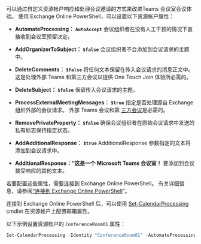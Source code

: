 
可以通过自定义资源帐户响应和处理会议邀请的方式来改进Teams 会议室会议体验。 使用 Exchange Online PowerShell，可以设置以下资源帐户属性：

- **AutomateProcessing： `AutoAccept`** 会议组织者在没有人工干预的情况下直接收到会议室预留决定。

- **AddOrganizerToSubject： `$false`** 会议组织者不会添加到会议请求的主题中。

- **DeleteComments： `$false`** 将任何文本保留在传入会议请求的消息正文中。 这是处理外部 Teams 和第三方会议以提供 One Touch Join 体验所必需的。

- **DeleteSubject： `$false`** 保留传入会议请求的主题。

- **ProcessExternalMeetingMessages： `$true`** 指定是否处理源自 Exchange 组织外部的会议请求。 外部 Teams 会议和第 [三方会议](/microsoftteams/rooms/third-party-join)是必需的。

- **RemovePrivateProperty： `$false`** 确保会议组织者在原始会议请求中发送的私有标志保持指定状态。

- **AddAdditionalResponse： `$true`** AdditionalResponse 参数指定的文本将添加到会议请求中。

- **AdditionalResponse：“这是一个 Microsoft Teams 会议室！** 要添加到会议接受响应的其他文本。

若要配置这些属性，需要连接到 Exchange Online PowerShell。 有关详细信息，请参阅[“连接到 Exchange Online PowerShell](/powershell/exchange/connect-to-exchange-online-powershell?view=exchange-ps&preserve-view=true)”。

连接到 Exchange Online PowerShell 后，可以使用 [Set-CalendarProcessing](/powershell/module/exchange/mailboxes/set-calendarprocessing) cmdlet 在资源帐户上配置邮箱属性。

以下示例设置资源帐户的 `ConferenceRoom01` 属性：

``` PowerShell
Set-CalendarProcessing -Identity "ConferenceRoom01" -AutomateProcessing AutoAccept -AddOrganizerToSubject $false -DeleteComments $false -DeleteSubject $false -ProcessExternalMeetingMessages $true -RemovePrivateProperty $false -AddAdditionalResponse $true -AdditionalResponse "This is a Microsoft Teams Meeting room!"
```

